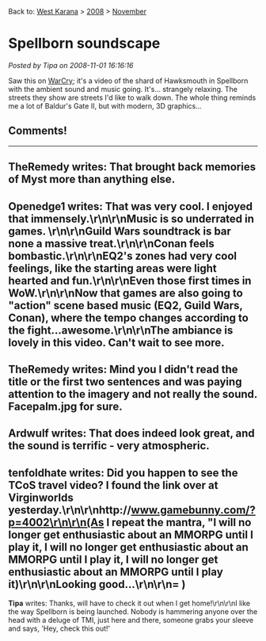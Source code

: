 Back to: [West Karana](/posts/westkarana.md) > [2008](/posts/2008/westkarana.md) > [November](./westkarana.md)
# Spellborn soundscape

*Posted by Tipa on 2008-11-01 16:16:16*

Saw this on [WarCry](http://www.warcry.com/news/view/87141-Chronicles-of-Spellborn-Hawksmouth-Soundscapes); it's a video of the shard of Hawksmouth in Spellborn with the ambient sound and music going. It's... strangely relaxing. The streets they show are streets I'd like to walk down. The whole thing reminds me a lot of Baldur's Gate II, but with modern, 3D graphics...


## Comments!
---
**TheRemedy** writes: That brought back memories of Myst more than anything else.
---
**Openedge1** writes: That was very cool. I enjoyed that immensely.\r\n\r\nMusic is so underrated in games. \r\n\r\nGuild Wars soundtrack is bar none a massive treat.\r\n\r\nConan feels bombastic.\r\n\r\nEQ2's zones had very cool feelings, like the starting areas were light hearted and fun.\r\n\r\nEven those first times in WoW.\r\n\r\nNow that games are also going to "action" scene based music (EQ2, Guild Wars, Conan), where the tempo changes according to the fight...awesome.\r\n\r\nThe ambiance is lovely in this video. Can't wait to see more.
---
**TheRemedy** writes: Mind you I didn't read the title or the first two sentences and was paying attention to the imagery and not really the sound. Facepalm.jpg for sure.
---
**Ardwulf** writes: That does indeed look great, and the sound is terrific - very atmospheric.
---
**tenfoldhate** writes: Did you happen to see the TCoS travel video? I found the link over at Virginworlds yesterday.\r\n\r\nhttp://www.gamebunny.com/?p=4002\r\n\r\n(As I repeat the mantra, "I will no longer get enthusiastic about an MMORPG until I play it, I will no longer get enthusiastic about an MMORPG until I play it, I will no longer get enthusiastic about an MMORPG until I play it)\r\n\r\nLooking good...\r\n\r\n= )
---
**Tipa** writes: Thanks, will have to check it out when I get home!\r\n\r\nI like the way Spellborn is being launched. Nobody is hammering anyone over the head with a deluge of TMI, just here and there, someone grabs your sleeve and says, 'Hey, check this out!'
